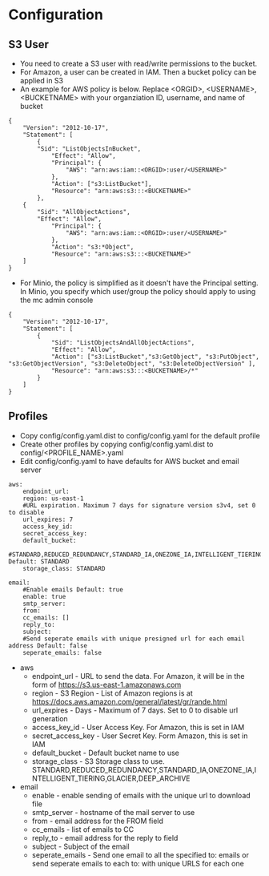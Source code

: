 # Configuration

## S3 User
- You need to create a S3 user with read/write permissions to the bucket.
- For Amazon, a user can be created in IAM.  Then a bucket policy can be applied in S3
- An example for AWS policy is below.  Replace \<ORGID\>, \<USERNAME\>, \<BUCKETNAME\> with your organziation ID, username, and name of bucket
```
{
    "Version": "2012-10-17",
    "Statement": [
        {
	    "Sid": "ListObjectsInBucket",
            "Effect": "Allow",
            "Principal": {
                "AWS": "arn:aws:iam::<ORGID>:user/<USERNAME>"
            },
            "Action": ["s3:ListBucket"],
            "Resource": "arn:aws:s3:::<BUCKETNAME>"
        },
	{
	    "Sid": "AllObjectActions",
	    "Effect": "Allow",
            "Principal": {
                "AWS": "arn:aws:iam::<ORGID>:user/<USERNAME>"
            },
            "Action": "s3:*Object",
            "Resource": "arn:aws:s3:::<BUCKETNAME>"
    ]
}
```
- For Minio, the policy is simplified as it doesn't have the Principal setting.  In Minio, you specify which user/group the policy should apply to using the mc admin console
```
{
    "Version": "2012-10-17",
    "Statement": [
        {
            "Sid": "ListObjectsAndAllObjectActions",
            "Effect": "Allow",
            "Action": ["s3:ListBucket","s3:GetObject", "s3:PutObject", "s3:GetObjectVersion", "s3:DeleteObject", "s3:DeleteObjectVersion" ],
            "Resource": "arn:aws:s3:::<BUCKETNAME>/*"
        }
    ]
}
```

## Profiles
- Copy config/config.yaml.dist to config/config.yaml for the default profile
- Create other profiles by copying config/config.yaml.dist to config/<PROFILE_NAME>.yaml
- Edit config/config.yaml to have defaults for AWS bucket and email server
```
aws:
    endpoint_url:
    region: us-east-1
    #URL expiration. Maximum 7 days for signature version s3v4, set 0 to disable
    url_expires: 7
    access_key_id:
    secret_access_key:
    default_bucket:
    #STANDARD,REDUCED_REDUNDANCY,STANDARD_IA,ONEZONE_IA,INTELLIGENT_TIERING,GLACIER,DEEP_ARCHIVE Default: STANDARD
    storage_class: STANDARD

email:
    #Enable emails Default: true
    enable: true
    smtp_server:
    from:
    cc_emails: []
    reply_to:
    subject:
    #Send seperate emails with unique presigned url for each email address Default: false
    seperate_emails: false
```
* aws
   * endpoint_url - URL to send the data.  For Amazon, it will be in the form of https://s3.us-east-1.amazonaws.com
   * region - S3 Region - List of Amazon regions is at https://docs.aws.amazon.com/general/latest/gr/rande.html
   * url_expires - Days - Maximum of 7 days.  Set to 0 to disable url generation
   * access_key_id - User Access Key.  For Amazon, this is set in IAM
   * secret_access_key - User Secret Key.  Form Amazon, this is set in IAM 
   * default_bucket - Default bucket name to use
   * storage_class - S3 Storage class to use.  STANDARD,REDUCED_REDUNDANCY,STANDARD_IA,ONEZONE_IA,INTELLIGENT_TIERING,GLACIER,DEEP_ARCHIVE
* email
   * enable - enable sending of emails with the unique url to download file
   * smtp_server - hostname of the mail server to use
   * from - email address for the FROM field
   * cc_emails - list of emails to CC
   * reply_to - email address for the reply to field
   * subject - Subject of the email
   * seperate_emails - Send one email to all the specified to: emails or send seperate emails to each to: with unique URLS for each one


